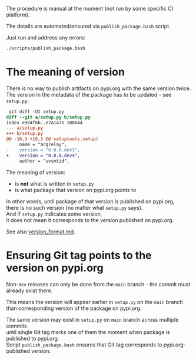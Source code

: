 
The procedure is manual at the moment (not run by some specific CI platform).

The details are automated/ensured via `publish_package.bash` script.

Just run and address any errors:

```sh
./scripts/publish_package.bash
```

# The meaning of version

There is no way to publish artifacts on pypi.org with the same version twice.<br/>
The version in the metadata of the package has to be updated - see `setup.py`:

```diff
 git diff -U1 setup.py
diff --git a/setup.py b/setup.py
index e984f6b..e7a1475 100644
--- a/setup.py
+++ b/setup.py
@@ -16,3 +16,3 @@ setuptools.setup(
     name = "argrelay",
-    version = "0.0.0.dev3",
+    version = "0.0.0.dev4",
     author = "uvsmtid",
```

The meaning of version:
*   is **not** what is written in `setup.py`
*   is what package that version on pypi.org points to

In other words, until package of that version is published on pypi.org,<br/>
there is no such version (no matter what `setup.py` says).<br/>
And if `setup.py` indicates some version,<br/>
it does not mean it corresponds to the version published on pypi.org.

See also [version_format.md][version_format.md].

# Ensuring Git tag points to the version on pypi.org

Non-`dev` releases can only be done from the `main` branch - the commit must already exist there.

This means the version will appear earlier in `setup.py` on the `main` branch<br/>
than corresponding version of the package on pypi.org.

The same version may exist in `setup.py` on `main` branch across multiple commits<br/>
until single Git tag marks one of them the moment when package is published to pypi.org.<br/>
Script `publish_package.bash` ensures that Git tag corresponds to pypi.org-published version.

[version_format.md]: version_format.md
